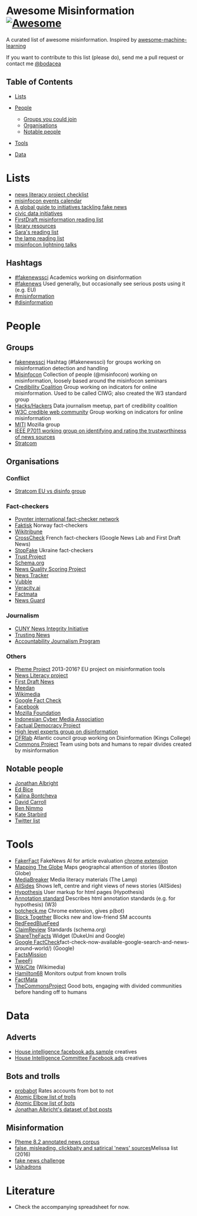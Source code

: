 # Awesome Misinformation [![Awesome](https://cdn.rawgit.com/sindresorhus/awesome/d7305f38d29fed78fa85652e3a63e154dd8e8829/media/badge.svg)](https://github.com/sindresorhus/awesome)

A curated list of awesome misinformation. Inspired by [awesome-machine-learning](https://github.com/josephmisiti/awesome-machine-learning/)

If you want to contribute to this list (please do), send me a pull request or contact me [@bodacea](https://twitter.com/bodacea)

## Table of Contents

<!-- MarkdownTOC depth=4 -->

- [Lists](#lists)

- [People](#people)
    - [Groups you could join](#groups)
    - [Organisations](#organisations)
    - [Notable people](#notablepeople)

- [Tools](#tools)

- [Data](#data)

<!-- /MarkdownTOC -->

# Lists

* [news literacy project checklist](http://thenewsliteracyproject.org/fakenews)	
* [misinfocon events calendar](https://hackshackers.github.io/misinfocon-event-calendar/)	
* [A global guide to initiatives tackling fake news](https://gijn.org/2017/05/08/a-global-guide-to-initiatives-tackling-fake-news/)
* [civic data initiatives](https://medium.com/graph-commons/civic-data-initiatives-c4a0f40d9a23)	
* [FirstDraft misinformation reading list](https://firstdraftnews.com/misinformation-reading-list/)
* [library resources](http://www.programminglibrarian.org/articles/fake-news-library-round)
* [Sara's reading list](https://www.facebook.com/misinfolinks/)
* [the lamp reading list](http://thelamp.org/fake-news-and-media-literacy-what-people-are-saying/)
* [misinfocon lightning talks](http://nieman.harvard.edu/events/misinfocon-a-summit-and-creative-studio-on-misinformation/)

## Hashtags
* [#fakenewssci](https://twitter.com/hashtag/FakeNewsSci) Academics working on disinformation
* [#fakenews](https://twitter.com/hashtag/FakeNews) Used generally, but occasionally see serious posts using it (e.g. EU)
* [#misinformation](https://twitter.com/hashtag/misinformation)
* [#disinformation](https://twitter.com/hashtag/disinformation)


# People

## Groups
* [fakenewssci](https://twitter.com/hashtag/FakeNewsSci) Hashtag (#fakenewssci) for groups working on misinformation detection and handling	
* [Misinfocon](https://misinfocon.com/) Collection of people (@misinfocon) working on misinformation, loosely based around the misinfocon seminars 	
* [Credibility Coalition](https://meedan.com/credibility-coalition/) Group working on indicators for online misinformation. Used to be called CIWG; also created the W3 standard group
* [Hacks/Hackers](https://hackshackers.com/) Data journalism meetup, part of credibility coalition		
* [W3C credible web community](https://www.w3.org/community/credibility/) Group working on indicators for online misinformation	
* [MITI](https://blog.mozilla.org/blog/2017/08/08/mozilla-information-trust-initiative-building-movement-fight-misinformation-online/) Mozilla group
* [IEEE P7011 working group on identifying and rating the trustworthiness of news sources](https://www.eventbrite.com/e/ieee-p7011-working-group-meeting-registration-43720079936)
* [Stratcom](www.euvsdisinfo.eu)

## Organisations

### Conflict

* [Stratcom EU vs disinfo group](https://euvsdisinfo.eu/)

### Fact-checkers

* [Poynter international fact-checker network](https://www.poynter.org/international-fact-checking-network-fact-checkers-code-principles)
* [Faktisk](https://www.faktisk.no/)	Norway fact-checkers
* [Wikitribune](https://www.wikitribune.com/)
* [CrossCheck](https://crosscheck.firstdraftnews.com/france-fr/)	French fact-checkers (Google News Lab and First Draft News)
* [StopFake](https://www.stopfake.org/)	Ukraine fact-checkers
* [Trust Project](https://www.scu.edu/ethics/focus-areas/journalism-ethics/programs/the-trust-project/)
* [Schema.org](http://schema.org/)
* [News Quality Scoring Project](https://mondaynote.com/tagged/fake-news)
* [News Tracker]()
* [Vubble](https://www.vubblepop.com/)
* [Veracity.ai](http://veracity.ai/)
* [Factmata](http://factmata.com/)
* [News Guard]()

### Journalism

* [CUNY News Integrity Initiative](https://www.journalism.cuny.edu/2017/04/announcing-the-new-integrity-initiative/)
* [Trusting News](https://trustingnews.org/)
* [Accountability Journalism Program](https://www.americanpressinstitute.org/category/fact-checking-project/)

### Others

* [Pheme Project](https://www.pheme.eu/software-downloads/)	2013-2016? EU project on misinformation tools	
* [News Literacy project](http://thenewsliteracyproject.org/)		
* [First Draft News](https://firstdraftnews.com/)	
* [Meedan](https://meedan.com/)	
* [Wikimedia](https://www.wikimedia.org/)		
* [Google Fact Check](https://blog.google/products/search/fact-check-now-available-google-search-and-news-around-world/)	
* [Facebook]()
* [Mozilla Foundation]()		
* [Indonesian Cyber Media Association]()			
* [Factual Democracy Project]()
* [High level experts group on disinformation](https://ec.europa.eu/digital-single-market/en/news/final-report-high-level-expert-group-fake-news-and-online-disinformation)	
* [DFRlab](https://www.digitalsherlocks.org/dfrlab)	Atlantic council group working on Disinformation (Kings College)	
* [Commons Project](https://www.facebook.com/CommonsProject/) Team using bots and humans to repair divides created by misinformation

## Notable people

* [Jonathan Albright](https://twitter.com/d1gi)
* [Ed Bice](https://twitter.com/edbice)
* [Kalina Bontcheva](https://twitter.com/kbontcheva)
* [David Carroll](https://twitter.com/profcarroll)
* [Ben Nimmo](https://twitter.com/benimmo)
* [Kate Starbird](https://twitter.com/katestarbird)
* [Twitter list](https://twitter.com/bodaceacat/lists/misinformation-geeks/)


# Tools

* [FakerFact](https://www.fakerfact.org/) FakeNews AI for article evaluation [chrome extension](https://chrome.google.com/webstore/detail/fakerfact/hmcmekfmgfmilmmnicpmkfkccgnfegef)
* [Mapping The Globe](http://globe.mediameter.org) Maps geographcal attention of stories	(Boston Globe)
* [MediaBreaker](http://thelamp.org/portfolio/media-breaker/) Media literacy materials	(The Lamp)
* [AllSides](http://www.allsides.com) Shows left, centre and right views of news stories	(AllSides)
* [Hypothesis](https://hypothes.is/) User markup for html pages	(Hypothesis)
* [Annotation standard](https://www.w3.org/annotation/) Describes html annotation standards (e.g. for hypothesis)	(W3)
* [botcheck.me]() Chrome extension, gives p(bot)	
* [Block Together](https://blocktogether.org/) Blocks new and low-friend SM accounts	
* [RedFeedBlueFeed]()			
* [ClaimReview](https://schema.org/ClaimReview) Standards	(schema.org)
* [ShareTheFacts](http://www.sharethefacts.org/) Widget	(DukeUni and Google)
* [Google FactCheck](https://blog.google/products/search/)fact-check-now-available-google-search-and-news-around-world/) (Google)
* [FactsMission](https://factsmission.com)	
* [TweeFi](https://twee.fi)	
* [WikiCite](https://meta.wikimedia.org/wiki/WikiCite) (Wikimedia)
* [Hamilton68](http://dashboard.securingdemocracy.org/) Monitors output from known trolls
* [FactMata](https://factmata.com)
* [TheCommonsProject]() Good bots, engaging with divided communities before handing off to humans	


# Data

## Adverts
* [House intelligence facebook ads sample](https://democrats-intelligence.house.gov/hpsci-11-1/) creatives
* [House Intelligence Committee Facebook ads](https://democrats-intelligence.house.gov/facebook-ads/social-media-advertisements.htm) creatives

## Bots and trolls
* [probabot](https://twitter.com/probabot_]) Rates accounts from bot to not
* [Atomic Elbow list of trolls](https://twitter.com/AtomicElbow1/lists/confirmed-russian-trolls/members)	
* [Atomic Elbow list of bots](https://twitter.com/AtomicElbow1/lists/bots/members)
* [Jonathan Albricht's dataset of bot posts](https://data.world/d1gi/)	

## Misinformation
* [Pheme 8.2 annotated news corpus](https://www.pheme.eu/software-downloads/)
* [false, misleading, clickbaity and satirical 'news' sources](https://d279m997dpfwgl.cloudfront.net/wp/2016/11/Resource-False-Misleading-Clickbait-y-and-Satirical-%E2%80%9CNews%E2%80%9D-Sources-1.pdf)Melissa list (2016)
* [fake news challenge](http://www.fakenewschallenge.org/)	
* [Ushadrons](https://medium.com/@ushadrons)


# Literature

* Check the accompanying spreadsheet for now.



